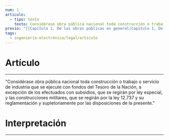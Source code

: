```yaml
---
num: 1
articulo:
  - tipo: texto
    texto: Considérase obra pública nacional toda construcción o trabajo o servicio de industria que se ejecute con fondos del Tesoro de la Nación, a excepción de los efectuados con subsidios, que se regirán por ley especial, y las construcciones militares, que se regirán por la ley 12.737 y su reglamentación y supletoriamente por las disposiciones de la presente.
previo: "[[Capítulo 1, De las obras públicas en general|Capítulo 1, De las obras públicas en general]]"
tags:
  - ingeniería-electrónica/legal/articulo
---
```

# Artículo
---
"Considérase obra pública nacional toda construcción o trabajo o servicio de industria que se ejecute con fondos del Tesoro de la Nación, a excepción de los efectuados con subsidios, que se regirán por ley especial, y las construcciones militares, que se regirán por la ley 12.737 y su reglamentación y supletoriamente por las disposiciones de la presente."

# Interpretación
---
